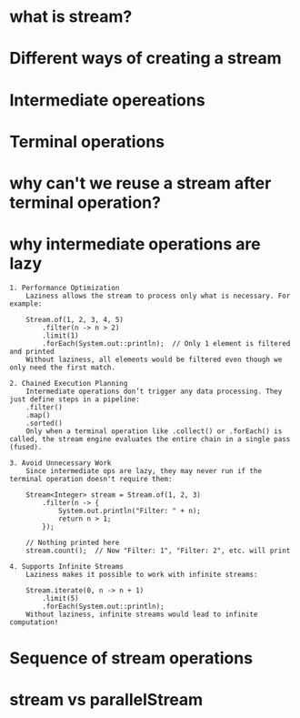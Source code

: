 # what is stream?

# Different ways of creating a stream

# Intermediate opereations

# Terminal operations

# why can't we reuse a stream after terminal operation?

# why intermediate operations are lazy
    1. Performance Optimization
        Laziness allows the stream to process only what is necessary. For example:

        Stream.of(1, 2, 3, 4, 5)
            .filter(n -> n > 2)
            .limit(1)
            .forEach(System.out::println);  // Only 1 element is filtered and printed
        Without laziness, all elements would be filtered even though we only need the first match.

    2. Chained Execution Planning
        Intermediate operations don’t trigger any data processing. They just define steps in a pipeline:
        .filter()
        .map()
        .sorted()
        Only when a terminal operation like .collect() or .forEach() is called, the stream engine evaluates the entire chain in a single pass (fused).

    3. Avoid Unnecessary Work
        Since intermediate ops are lazy, they may never run if the terminal operation doesn't require them:

        Stream<Integer> stream = Stream.of(1, 2, 3)
            .filter(n -> {
                System.out.println("Filter: " + n);
                return n > 1;
            });

        // Nothing printed here
        stream.count();  // Now "Filter: 1", "Filter: 2", etc. will print

    4. Supports Infinite Streams
        Laziness makes it possible to work with infinite streams:

        Stream.iterate(0, n -> n + 1)
            .limit(5)
            .forEach(System.out::println);
        Without laziness, infinite streams would lead to infinite computation!

# Sequence of stream operations

# stream vs parallelStream
